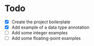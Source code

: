 # Todo
- [x] Create the project boilerplate
- [x] Add example of a data type annotation
- [ ] Add some integer examples
- [ ] Add some floating-point examples